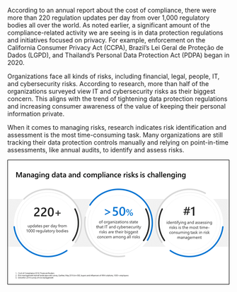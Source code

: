 According to an annual report about the cost of compliance, there were more than 220 regulation updates per day from over 1,000 regulatory bodies all over the world. As noted earlier, a significant amount of the compliance-related activity we are seeing is in data protection regulations and initiatives focused on privacy. For example, enforcement on the California Consumer Privacy Act (CCPA), Brazil’s Lei Geral de Proteção de Dados (LGPD), and Thailand’s Personal Data Protection Act (PDPA) began in 2020.

Organizations face all kinds of risks, including financial, legal, people, IT, and cybersecurity risks. According to research, more than half of the organizations surveyed view IT and cybersecurity risks as their biggest concern. This aligns with the trend of tightening data protection regulations and increasing consumer awareness of the value of keeping their personal information private.

When it comes to managing risks, research indicates risk identification and assessment is the most time-consuming task. Many organizations are still tracking their data protection controls manually and relying on point-in-time assessments, like annual audits, to identify and assess risks.

  ![Managing data and compliance risks is challenging](../media/managing-data-compliance.png)
